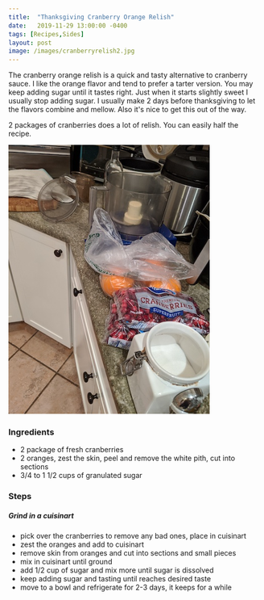 ```yaml
---
title:  "Thanksgiving Cranberry Orange Relish"
date:   2019-11-29 13:00:00 -0400
tags: [Recipes,Sides]
layout: post
image: /images/cranberryrelish2.jpg
---
```

The cranberry orange relish is a quick and tasty alternative to cranberry sauce.  I like the orange flavor and tend to prefer a tarter
version.  You may keep adding sugar until it tastes right.  Just when
it starts slightly sweet I usually stop adding sugar.  I usually make 2 days before thanksgiving to let the flavors combine and mellow.  Also it's nice to get this out of the way.    

2 packages of cranberries does a lot of relish.  You can easily half the recipe.

![Cranberry Orange Ingredients](/images/cranberryrelish1.jpg)

### Ingredients
- 2 package of fresh cranberries
- 2 oranges, zest the skin,  peel and remove the white pith,  cut into sections
- 3/4 to 1 1/2 cups of granulated sugar

### Steps
##### Grind in a cuisinart
- pick over the cranberries to remove any bad ones, place in cuisinart
- zest the oranges and add to cuisinart
- remove skin from oranges and cut into sections and small pieces
- mix in cuisinart until ground
- add 1/2 cup of sugar and mix more until sugar is dissolved
- keep adding sugar and tasting until reaches desired taste
- move to a bowl and refrigerate for 2-3 days,  it keeps for a while
